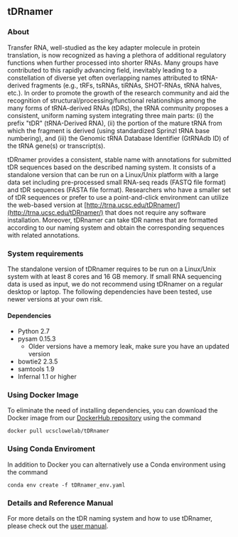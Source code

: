 ## tDRnamer

### About
Transfer RNA, well-studied as the key adapter molecule in protein translation, is now 
recognized as having a plethora of additional regulatory functions when further processed into 
shorter RNAs. Many groups have contributed to this rapidly advancing field, inevitably leading 
to a constellation of diverse yet often overlapping names attributed to tRNA-derived fragments 
(e.g., tRFs, tsRNAs, tiRNAs, SHOT-RNAs, tRNA halves, etc.). In order to promote the growth of 
the research community and aid the recognition of structural/processing/functional 
relationships among the many forms of tRNA-derived RNAs (tDRs), the tRNA community proposes 
a consistent, uniform naming system integrating three main parts: (i) the prefix "tDR" (tRNA-Derived 
RNA), (ii) the portion of the mature tRNA from which the fragment is derived (using 
standardized Sprinzl tRNA base numbering), and (iii) the Genomic tRNA Database Identifier 
(GtRNAdb ID) of the tRNA gene(s) or transcript(s). 

tDRnamer provides a consistent, stable name with annotations for submitted tDR sequences based 
on the described naming system. It consists of a standalone version that can be run on a Linux/Unix 
platform with a large data set including pre-processed small RNA-seq reads (FASTQ file format) 
and tDR sequences (FASTA file format). Researchers who have a smaller set of tDR sequences or 
prefer to use a point-and-click environment can utilize the web-based version at 
[http://trna.ucsc.edu/tDRnamer/](http://trna.ucsc.edu/tDRnamer/) that does not require any software 
installation. Moreover, tDRnamer can take tDR names that are formatted according to our naming 
system and obtain the corresponding sequences with related annotations.

### System requirements
The standalone version of tDRnamer requires to be run on a Linux/Unix system with at least 8 cores and 
16 GB memory. If small RNA sequencing data is used as input, we do not recommend using tDRnamer on a 
regular desktop or laptop. The following dependencies have been tested, use newer versions at 
your own risk.

#### Dependencies
* Python 2.7
* pysam 0.15.3
  * Older versions have a memory leak, make sure you have an updated version
* bowtie2 2.3.5
* samtools 1.9
* Infernal 1.1 or higher


### Using Docker Image
To eliminate the need of installing dependencies, you can download the Docker image from our 
[DockerHub repository](https://hub.docker.com/r/ucsclowelab/tDRnamer) using the command
```
docker pull ucsclowelab/tDRnamer
```

### Using Conda Enviroment
In addition to Docker you can alternatively use a Conda environment using the command
```
conda env create -f tDRnamer_env.yaml
```

### Details and Reference Manual
For more details on the tDR naming system and how to use tDRnamer, please check out the 
[user manual](http://trna.ucsc.edu/tDRnamer/docs/).
